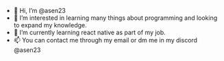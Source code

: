 - 👋 Hi, I’m @asen23
- 👀 I’m interested in learning many things about programming and looking to expand my knowledge.
- 🌱 I’m currently learning react native as part of my job.
- 📫 You can contact me through my email or dm me in my discord @asen23
<!--- - 💞️ I’m looking to collaborate on ... --->

<!---
asen23/asen23 is a ✨ special ✨ repository because its `README.md` (this file) appears on your GitHub profile.
You can click the Preview link to take a look at your changes.
--->
